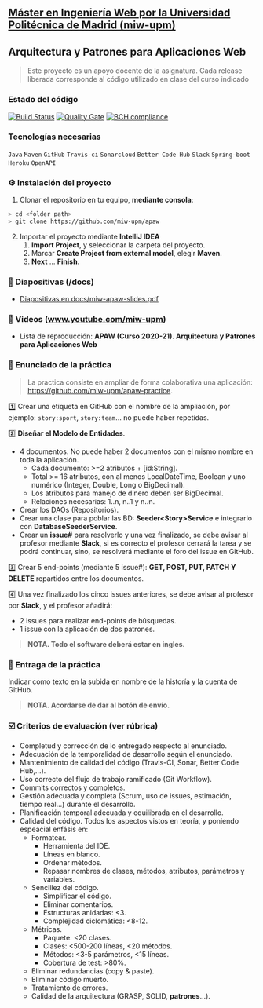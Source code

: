 ## [Máster en Ingeniería Web por la Universidad Politécnica de Madrid (miw-upm)](http://miw.etsisi.upm.es)
## Arquitectura y Patrones para Aplicaciones Web
> Este proyecto es un apoyo docente de la asignatura. Cada release liberada corresponde al código utilizado en clase del curso indicado

### Estado del código

[![Build Status](https://travis-ci.org/miw-upm/apaw.svg?branch=develop)](https://travis-ci.org/miw-upm/apaw)
[![Quality Gate](https://sonarcloud.io/api/project_badges/measure?project=es.upm.miw%3Aapaw&metric=alert_status)](https://sonarcloud.io/dashboard?id=es.upm.miw%3Aapaw)
[![BCH compliance](https://bettercodehub.com/edge/badge/miw-upm/apaw?branch=develop)](https://bettercodehub.com/)

### Tecnologías necesarias
`Java` `Maven` `GitHub` `Travis-ci` `Sonarcloud` `Better Code Hub` `Slack` `Spring-boot` `Heroku` `OpenAPI`

### :gear: Instalación del proyecto
1. Clonar el repositorio en tu equipo, **mediante consola**:
```sh
> cd <folder path>
> git clone https://github.com/miw-upm/apaw
```
2. Importar el proyecto mediante **IntelliJ IDEA**
   1. **Import Project**, y seleccionar la carpeta del proyecto.
   1. Marcar **Create Project from external model**, elegir **Maven**.
   1. **Next** … **Finish**.


### :book: Diapositivas (/docs)
* [Diapositivas en docs/miw-apaw-slides.pdf](docs/miw-apaw-slides.pdf)   

### :movie_camera: Videos (www.youtube.com/miw-upm)
* Lista de reproducción: **APAW (Curso 2020-21). Arquitectura y Patrones para Aplicaciones Web**

### :page_with_curl: Enunciado de la práctica
> La practica consiste en ampliar de forma colaborativa una aplicación: https://github.com/miw-upm/apaw-practice.

:one: Crear una etiqueta en GitHub con el nombre de la ampliación, por ejemplo: `story:sport`, `story:team`... no puede haber repetidas.

:two: **Diseñar el Modelo de Entidades**. 
   * 4 documentos. No puede haber 2 documentos con el mismo nombre en toda la aplicación.
      * Cada documento: >=2 atributos + [id:String].
      * Total >= 16 atributos, con al menos LocalDateTime, Boolean y uno numérico (Integer, Double, Long o BigDecimal).
      * Los atributos para manejo de dinero deben ser BigDecimal.
      * Relaciones necesarias: 1..n, n..1 y n..n.
   * Crear los DAOs (Repositorios).
   * Crear una clase para poblar las BD: **Seeder&lt;Story>Service** e integrarlo con **DatabaseSeederService**.
   * Crear un **issue#** para resolverlo y una vez finalizado, se debe avisar al profesor mediante **Slack**, si es correcto el profesor cerrará la tarea y se podrá continuar, sino, se resolverá mediante el foro del issue en GitHub.

:three: Crear 5 end-points (mediante 5 issue#): **GET, POST, PUT, PATCH Y DELETE** repartidos entre los documentos.

:four: Una vez finalizado los cinco issues anteriores, se debe avisar al profesor por **Slack**, y el profesor añadirá:
   * 2 issues para realizar end-points de búsquedas.
   * 1 issue con la aplicación de dos patrones.

> **NOTA. Todo el software deberá estar en ingles.**

### :clap: Entraga de la práctica
Indicar como texto en la subida en nombre de la historía y la cuenta de GitHub.
> **NOTA. Acordarse de dar al botón de envío.**

### :ballot_box_with_check: Criterios de evaluación (ver rúbrica)
* Completud y corrección de lo entregado respecto al enunciado.
* Adecuación de la temporalidad de desarrollo según el enunciado.
* Mantenimiento de calidad del código (Travis-CI, Sonar, Better Code Hub,...).
* Uso correcto del flujo de trabajo ramificado (Git Workflow).
* Commits correctos y completos.
* Gestión adecuada y completa (Scrum, uso de issues, estimación, tiempo real...) durante el desarrollo.
* Planificación temporal adecuada y equilibrada en el desarrollo.
* Calidad del código. Todos los aspectos vistos en teoría, y poniendo espeacial enfásis en:
   * Formatear.
      * Herramienta del IDE.
      * Líneas en blanco.
      * Ordenar métodos.
      * Repasar nombres de clases, métodos, atributos, parámetros y variables.
   * Sencillez del código.
      * Simplificar el código.
      * Eliminar comentarios.
      * Estructuras anidadas: <3.
      * Complejidad ciclomática: <8-12.
   * Métricas.
      * Paquete: <20 clases.
      * Clases: <500-200 líneas, <20 métodos.
      * Métodos: <3-5 parámetros, <15 líneas.
      * Cobertura de test: >80%.
   * Eliminar redundancias (copy & paste).
   * Eliminar código muerto.
   * Tratamiento de errores. 
   * Calidad de la arquitectura (GRASP, SOLID, **patrones**...).
